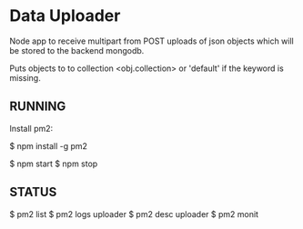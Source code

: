 Data Uploader
=============

Node app to receive multipart from POST uploads of json objects which will 
be stored to the backend mongodb.

Puts objects to <database> to collection <obj.collection> or 'default'
if the keyword is missing.

RUNNING
-------

Install pm2:

$ npm install -g pm2

$ npm start
$ npm stop

STATUS
------

$ pm2 list
$ pm2 logs uploader
$ pm2 desc uploader
$ pm2 monit

